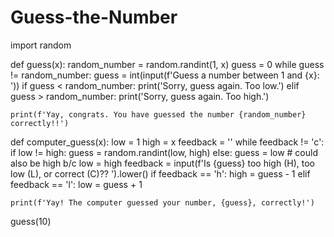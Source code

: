 # Guess-the-Number
import random

def guess(x):
    random_number = random.randint(1, x)
    guess = 0
    while guess != random_number:
        guess = int(input(f'Guess a number between 1 and {x}: '))
        if guess < random_number:
            print('Sorry, guess again. Too low.')
        elif guess > random_number:
            print('Sorry, guess again. Too high.')

    print(f'Yay, congrats. You have guessed the number {random_number} correctly!!')

def computer_guess(x):
    low = 1
    high = x
    feedback = ''
    while feedback != 'c':
        if low != high:
            guess = random.randint(low, high)
        else:
            guess = low  # could also be high b/c low = high
        feedback = input(f'Is {guess} too high (H), too low (L), or correct (C)?? ').lower()
        if feedback == 'h':
            high = guess - 1
        elif feedback == 'l':
            low = guess + 1

    print(f'Yay! The computer guessed your number, {guess}, correctly!')


guess(10)
